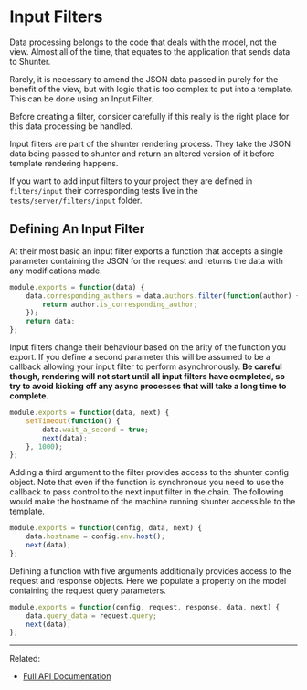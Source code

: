 
Input Filters
=============

Data processing belongs to the code that deals with the model, not the view. Almost all of the time, that equates to the application that sends data to Shunter.

Rarely, it is necessary to amend the JSON data passed in purely for the benefit of the view, but with logic that is too complex to put into a template. This can be done using an Input Filter.

Before creating a filter, consider carefully if this really is the right place for this data processing be handled.

Input filters are part of the shunter rendering process. They take the JSON data being passed to shunter and return an altered version of it before template rendering happens.

If you want to add input filters to your project they are defined in ``filters/input`` their corresponding tests live in the ``tests/server/filters/input`` folder.

Defining An Input Filter
------------------------

At their most basic an input filter exports a function that accepts a single parameter containing the JSON for the request and returns the data with any modifications made.

```js
module.exports = function(data) {
	data.corresponding_authors = data.authors.filter(function(author) {
		return author.is_corresponding_author;
	});
	return data;
};
```

Input filters change their behaviour based on the arity of the function you export. If you define a second parameter this will be assumed to be a callback allowing your input filter to perform asynchronously. **Be careful though, rendering will not start until all input filters have completed, so try to avoid kicking off any async processes that will take a long time to complete**.

```js
module.exports = function(data, next) {
	setTimeout(function() {
		data.wait_a_second = true;
		next(data);
	}, 1000);
};
```

Adding a third argument to the filter provides access to the shunter config object. Note that even if the function is synchronous you need to use the callback to pass control to the next input filter in the chain. The following would make the hostname of the machine running shunter accessible to the template.

```js
module.exports = function(config, data, next) {
	data.hostname = config.env.host();
	next(data);
};
```

Defining a function with five arguments additionally provides access to the request and response objects. Here we populate a property on the model containing the request query parameters.

```js
module.exports = function(config, request, response, data, next) {
	data.query_data = request.query;
	next(data);
};
```

---

Related:

- [Full API Documentation](../usage.md)
